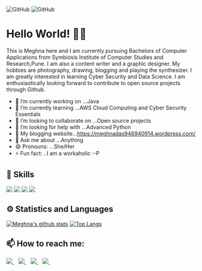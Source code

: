 
![GitHub](https://media.tenor.com/images/7db4eaa3e47272c8e58ee018fc390b7d/tenor.gif)  ![GitHub](https://media.tenor.com/images/1170597818a37a7c6e3e1d4baeb6e2eb/tenor.gif)
# Hello World! 👋🏻

This is Meghna here and I am currently pursuing Bachelors of Computer Applications from Symbiosis Institute of Computer Studies and Research,Pune. 
I am also a content writer and a graphic designer. My hobbies are photography, drawing, blogging and playing the synthesizer. I am greatly interested in learning Cyber Security
and Data Science. I am enthusiastically looking forward to contribute to open source projects through Github. 

- 🔭 I’m currently working on ...Java
- 🌱 I’m currently learning ...AWS Cloud Computing and Cyber Security Essentials
- 👯 I’m looking to collaborate on ...Open source projects
- 🤔 I’m looking for help with ...Advanced Python
- 📃 My blogging website...https://meghnadas946940914.wordpress.com/
- 💬 Ask me about ...Anything
- 😄 Pronouns: ...She/Her
- ⚡ Fun fact: ..I am a workaholic :-P

## 🚀 Skills
<img src="https://img.shields.io/badge/python-%233776AB.svg?&style=flat-square&logo=python&logoColor=white">  <img src="https://img.shields.io/badge/html-%23239120.svg?&style=flat-square&logo=html5&logoColor=white">  <img src="https://img.shields.io/badge/css-%23239120.svg?&style=flat-square&logo=css3&logoColor=white">  <img src="https://img.shields.io/badge/javascript-%23F7DF1E.svg?&style=flat-square&logo=javascript&logoColor=black&labelColor=black">


## ⚙ Statistics and Languages 
[![Meghna's github stats](https://github-readme-stats.vercel.app/api?username=Meghna-DAS)](https://github.com/Meghna-DAS/github-readme-stats)  [![Top Langs](https://github-readme-stats.vercel.app/api/top-langs/?username=Meghna-DAS)](https://github.com/Meghna-DAS/github-readme-stats)

## 📫 How to reach me:
<p align='left'>
  
  <a href="https://twitter.com/MeghnaD22132436">
    <img src="https://img.shields.io/badge/twitter-%231DA1F2.svg?&style=for-the-badge&logo=twitter&logoColor=white"/>    
  </a>&nbsp;&nbsp;
  <a href="https://www.facebook.com/meghna.das15">
    <img src="https://img.shields.io/badge/facebook-%231877F2.svg?&style=for-the-badge&logo=facebook&logoColor=white"/>    
  </a>&nbsp;&nbsp;
  <a href="https://www.linkedin.com/in/meghna-das15/">
    <img src="https://img.shields.io/badge/linkedin-%230077B5.svg?&style=for-the-badge&logo=linkedin&logoColor=white" />
  </a>&nbsp;&nbsp;
  <a href="https://www.instagram.com/das__meghna/">
    <img src="https://img.shields.io/badge/instagram-%23E4405F.svg?&style=for-the-badge&logo=instagram&logoColor=white" />        
  </a>&nbsp;&nbsp;
  
</p>

